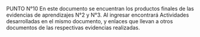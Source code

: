 PUNTO N°10
En este documento se encuentran los productos finales de las evidencias de aprendizajes N°2 y N°3. Al ingresar encontrará Actividades desarrolladas en el mismo documento, y enlaces que llevan a otros documentos de las respectivas evidencias realizadas.
